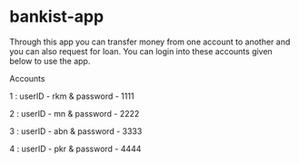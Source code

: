 # bankist-app
Through this app you can transfer money from one account to another and you can also request for loan.
You can login into these accounts given below to use the app.

Accounts

1 : userID - rkm & password - 1111

2 : userID - mn & password - 2222

3 : userID - abn & password - 3333

4 : userID - pkr & password - 4444
